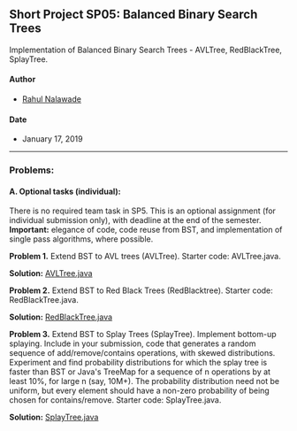 ## Short Project SP05: Balanced Binary Search Trees
Implementation of Balanced Binary Search Trees - AVLTree, RedBlackTree, SplayTree. 

#### Author
* [Rahul Nalawade](https://github.com/rahul1947)

#### Date
* January 17, 2019

_______________________________________________________________________________
### Problems: 

#### A. Optional tasks (individual): 
There is no required team task in SP5. This is an optional assignment (for 
individual submission only), with deadline at the end of the semester. 
**Important:** elegance of code, code reuse from BST, and implementation of 
single pass algorithms, where possible.

**Problem 1.** 
   Extend BST to AVL trees (AVLTree).  Starter code: AVLTree.java.

**Solution:** [AVLTree.java](https://github.com/rahul1947/SP05-Balanced-Binary-Search-Trees/blob/master/AVLTree.java) 


**Problem 2.** 
   Extend BST to Red Black Trees (RedBlacktree).  Starter code: RedBlackTree.java.

**Solution:** [RedBlackTree.java](https://github.com/rahul1947/SP05-Balanced-Binary-Search-Trees/blob/master/RedBlackTree.java)

**Problem 3.** 
   Extend BST to Splay Trees (SplayTree).  Implement bottom-up splaying.
   Include in your submission, code that generates a random sequence of
   add/remove/contains operations, with skewed distributions.  Experiment and
   find probability distributions for which the splay tree is faster than BST
   or Java's TreeMap for a sequence of n operations by at least 10%,
   for large n (say, 10M+).  The probability distribution need not be uniform,
   but every element should have a non-zero probability of being chosen for contains/remove.
   Starter code: SplayTree.java.

**Solution:** [SplayTree.java](https://github.com/rahul1947/SP05-Balanced-Binary-Search-Trees/blob/master/SplayTree.java)